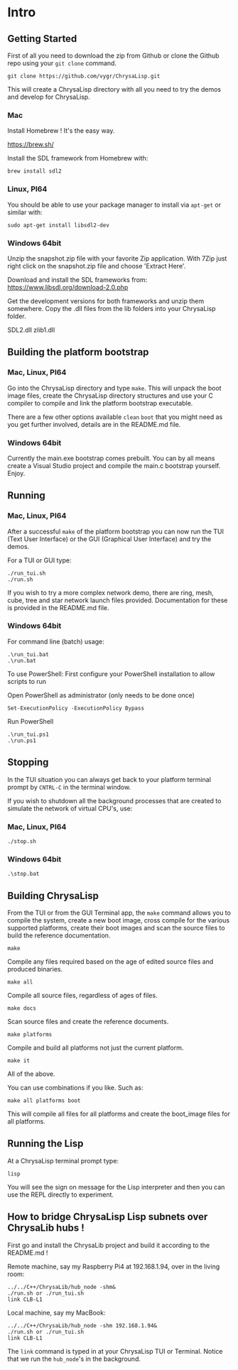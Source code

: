 # Intro

## Getting Started

First of all you need to download the zip from Github or clone the Github repo
using your `git clone` command.

```code
git clone https://github.com/vygr/ChrysaLisp.git
```

This will create a ChrysaLisp directory with all you need to try the demos and
develop for ChrysaLisp.

### Mac

Install Homebrew ! It's the easy way.

https://brew.sh/

Install the SDL framework from Homebrew with:

```code
brew install sdl2
```

### Linux, PI64

You should be able to use your package manager to install via `apt-get` or
similar with:

```code
sudo apt-get install libsdl2-dev
```

### Windows 64bit

Unzip the snapshot.zip file with your favorite Zip application. With 7Zip just
right click on the snapshot.zip file and choose 'Extract Here'.

Download and install the SDL frameworks from:
https://www.libsdl.org/download-2.0.php

Get the development versions for both frameworks and unzip them somewhere. Copy
the .dll files from the lib folders into your ChrysaLisp folder.

SDL2.dll
zlib1.dll

## Building the platform bootstrap

### Mac, Linux, PI64

Go into the ChrysaLisp directory and type `make`. This will unpack the boot
image files, create the ChrysaLisp directory structures and use your C compiler
to compile and link the platform bootstrap executable.

There are a few other options available `clean` `boot` that you might need as
you get further involved, details are in the README.md file.

### Windows 64bit

Currently the main.exe bootstrap comes prebuilt. You can by all means create a
Visual Studio project and compile the main.c bootstrap yourself. Enjoy.

## Running

### Mac, Linux, PI64

After a successful `make` of the platform bootstrap you can now run the TUI
(Text User Interface) or the GUI (Graphical User Interface) and try the demos.

For a TUI or GUI type:

```code
./run_tui.sh
./run.sh
```

If you wish to try a more complex network demo, there are ring, mesh, cube,
tree and star network launch files provided. Documentation for these is
provided in the README.md file.

### Windows 64bit

For command line (batch) usage:

```code
.\run_tui.bat
.\run.bat
```

To use PowerShell:
First configure your PowerShell installation to allow scripts to run

Open PowerShell as administrator (only needs to be done once)

```code
Set-ExecutionPolicy -ExecutionPolicy Bypass
```

Run PowerShell

```code
.\run_tui.ps1
.\run.ps1
```

## Stopping

In the TUI situation you can always get back to your platform terminal prompt
by `CNTRL-C` in the terminal window.

If you wish to shutdown all the background processes that are created to
simulate the network of virtual CPU's, use:

### Mac, Linux, PI64

```code
./stop.sh
```

### Windows 64bit

```code
.\stop.bat
```

## Building ChrysaLisp

From the TUI or from the GUI Terminal app, the `make` command allows you to
compile the system, create a new boot image, cross compile for the various
supported platforms, create their boot images and scan the source files to
build the reference documentation.

```code
make
```

Compile any files required based on the age of edited source files and produced
binaries.

```code
make all
```

Compile all source files, regardless of ages of files.

```code
make docs
```

Scan source files and create the reference documents.

```code
make platforms
```

Compile and build all platforms not just the current platform.

```code
make it
```

All of the above.

You can use combinations if you like. Such as:

```code
make all platforms boot
```

This will compile all files for all platforms and create the boot_image files
for all platforms.

## Running the Lisp

At a ChrysaLisp terminal prompt type:

```code
lisp
```

You will see the sign on message for the Lisp interpreter and then you can use
the REPL directly to experiment.

## How to bridge ChrysaLisp Lisp subnets over ChrysaLib hubs !

First go and install the ChrysaLib project and build it according to the
README.md !

Remote machine, say my Raspberry Pi4 at 192.168.1.94, over in the living room:

```code
../../C++/ChrysaLib/hub_node -shm&
./run.sh or ./run_tui.sh
link CLB-L1
```

Local machine, say my MacBook:

```code
../../C++/ChrysaLib/hub_node -shm 192.168.1.94&
./run.sh or ./run_tui.sh
link CLB-L1
```

The `link` command is typed in at your ChrysaLisp TUI or Terminal. Notice that
we run the `hub_node`'s in the background.
